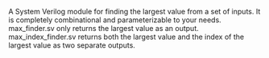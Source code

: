 A System Verilog module for finding the largest value from a set of inputs. It is completely combinational and parameterizable to your needs. max_finder.sv only returns the largest value as an output. max_index_finder.sv returns both the largest value and the index of the largest value as two separate outputs.

